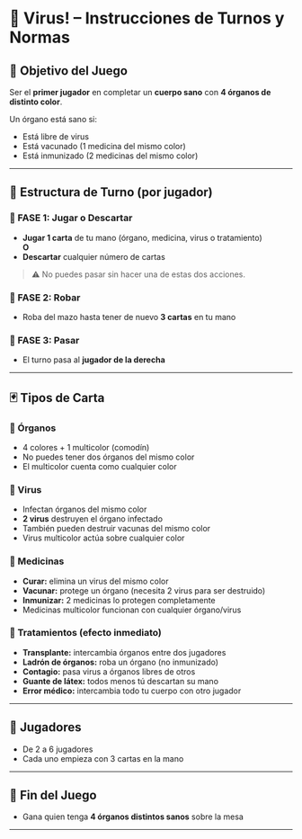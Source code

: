 # 🦠 Virus! – Instrucciones de Turnos y Normas

## 🎯 Objetivo del Juego
Ser el **primer jugador** en completar un **cuerpo sano** con **4 órganos de distinto color**.

Un órgano está sano si:
- Está libre de virus
- Está vacunado (1 medicina del mismo color)
- Está inmunizado (2 medicinas del mismo color)

---

## 🔁 Estructura de Turno (por jugador)

### 🔹 FASE 1: Jugar o Descartar
- **Jugar 1 carta** de tu mano (órgano, medicina, virus o tratamiento)  
  **O**
- **Descartar** cualquier número de cartas

> ⚠ No puedes pasar sin hacer una de estas dos acciones.

### 🔹 FASE 2: Robar
- Roba del mazo hasta tener de nuevo **3 cartas** en tu mano

### 🔹 FASE 3: Pasar
- El turno pasa al **jugador de la derecha**

---

## 🃏 Tipos de Carta

### 🧍 Órganos
- 4 colores + 1 multicolor (comodín)
- No puedes tener dos órganos del mismo color
- El multicolor cuenta como cualquier color

### 🧬 Virus
- Infectan órganos del mismo color
- **2 virus** destruyen el órgano infectado
- También pueden destruir vacunas del mismo color
- Virus multicolor actúa sobre cualquier color

### 💉 Medicinas
- **Curar:** elimina un virus del mismo color
- **Vacunar:** protege un órgano (necesita 2 virus para ser destruido)
- **Inmunizar:** 2 medicinas lo protegen completamente
- Medicinas multicolor funcionan con cualquier órgano/virus

### 🧪 Tratamientos (efecto inmediato)
- **Transplante:** intercambia órganos entre dos jugadores
- **Ladrón de órganos:** roba un órgano (no inmunizado)
- **Contagio:** pasa virus a órganos libres de otros
- **Guante de látex:** todos menos tú descartan su mano
- **Error médico:** intercambia todo tu cuerpo con otro jugador

---

## 👥 Jugadores
- De 2 a 6 jugadores
- Cada uno empieza con 3 cartas en la mano

---

## 🏁 Fin del Juego
- Gana quien tenga **4 órganos distintos sanos** sobre la mesa

---
